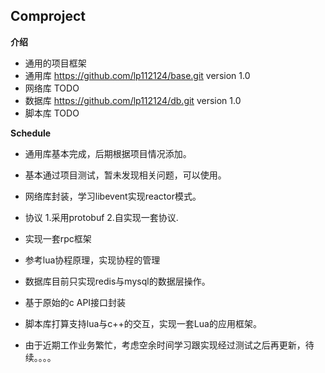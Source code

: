 ## Comproject

**介绍**
-	通用的项目框架
-	通用库 https://github.com/lp112124/base.git version 1.0
-	网络库 TODO
-	数据库 https://github.com/lp112124/db.git version 1.0
-	脚本库 TODO

**Schedule**
-	通用库基本完成，后期根据项目情况添加。
-	基本通过项目测试，暂未发现相关问题，可以使用。
-	网络库封装，学习libevent实现reactor模式。
-	协议 1.采用protobuf 2.自实现一套协议.
-	实现一套rpc框架 
-	参考lua协程原理，实现协程的管理
-	数据库目前只实现redis与mysql的数据层操作。
-	基于原始的c API接口封装
-	脚本库打算支持lua与c++的交互，实现一套Lua的应用框架。

-	由于近期工作业务繁忙，考虑空余时间学习跟实现经过测试之后再更新，待续。。。。
